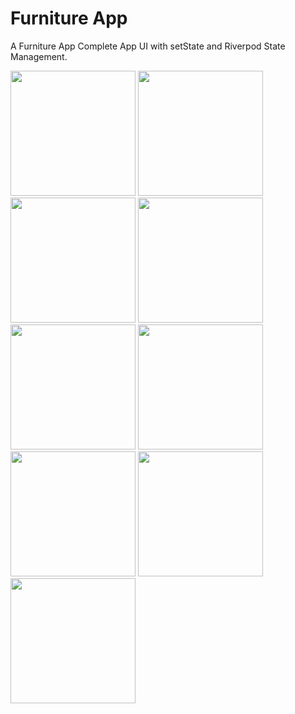 <h1>Furniture App</h1>
<p>A Furniture App Complete App UI with setState and Riverpod State Management.</p>

<img src="https://github.com/user-attachments/assets/b237e0e8-746a-4a0a-9ed9-7cc5955a9949" width="200" height="200" />
<img src="https://github.com/user-attachments/assets/6d766fcf-d30d-41d8-a585-13c3855fccdb" width="200" height="200" />
<img src="https://github.com/user-attachments/assets/60e0afa1-51b1-400c-91d9-3b7e98f702e5" width="200" height="200" />
<img src="https://github.com/user-attachments/assets/a717729c-2fa4-4a26-aa32-5b1cb0ecd205" width="200" height="200" />
<img src="https://github.com/user-attachments/assets/2f305576-f7ae-4d14-bc3e-38b1fbf76906" width="200" height="200" />
<img src="https://github.com/user-attachments/assets/4c896c9f-506f-4385-a68e-c396f926c5f4" width="200" height="200" />
<img src="https://github.com/user-attachments/assets/bc2d7ca4-c0bb-4203-9510-6de26e4c6c54" width="200" height="200" />
<img src="https://github.com/user-attachments/assets/f5ddc5c1-0ead-468a-ba9d-c88158629908" width="200" height="200" />
<img src="https://github.com/user-attachments/assets/8f87df40-5520-49fd-a40d-70311afceb06" width="200" height="200" />
